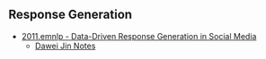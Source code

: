 ## Response Generation

* [2011.emnlp - Data-Driven Response Generation in Social Media](https://www.microsoft.com/en-us/research/publication/data-driven-response-generation-in-social-media/)
  * [Dawei Jin Notes]()
